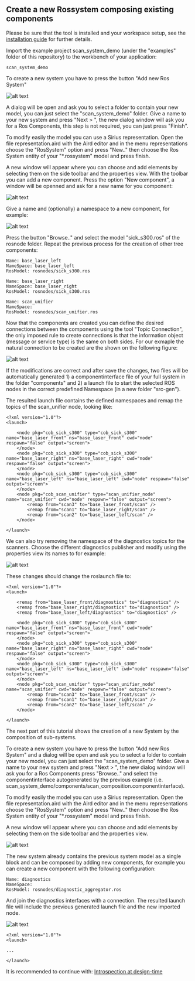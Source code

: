 ## Create a new Rossystem composing existing components

Please be sure that the tool is installed and your workspace setup, see the [installation guide](../README.md) for further details.

Import the example project scan_system_demo (under the "examples" folder of this repository) to the workbench of your application:

```
scan_system_demo
```

To create a new system you have to press the button "Add new Ros System"

![alt text](images/add_new_system.png)

A dialog will be open and ask you to select a folder to contain your new model, you can just select the "scan_system_demo" folder. Give a name to your new system and press "Next > ", the new dialog window will ask you for a Ros Components, this step is not required, you can just press "Finish".

To modify easily the model you can use a Sirius representation. Open the file representation.aird with the Aird editor and in the menu representations choose the "RosSystem" option and press "New.." then choose the Ros System entity of your "*.rossystem" model and press finish.

A new window will appear where you can choose and add elements by selecting them on the side toolbar and the properties view. With the toolbar you can add a new component. Press the option "New component", a window will be openned and ask for a new name for you component:

![alt text](images/new_component_side_bar.png)

Give a name and (optionally) a namespace to a new component, for example:

![alt text](images/new_component1.png)

Press the button "Browse.." and select the model "sick_s300.ros" of the rosnode folder. Repeat the previous process for the creation of other tree components:

```
Name: base_laser_left
NameSpace: base_laser_left
RosModel: rosnodes/sick_s300.ros
```

```
Name: base_laser_right
NameSpace: base_laser_right
RosModel: rosnodes/sick_s300.ros
```

```
Name: scan_unifier
NameSpace: 
RosModel: rosnodes/scan_unifier.ros
```

Now that the components are created you can define the desired connections between the components using the tool "Topic Connection", the only imposed rule to create connections is that the information object (message or service type) is the same on both sides. For our exmaple the natural connection to be created are the shown on the following figure:

![alt text](images/rossystem_withconnections.png)

If the modifications are correct and after save the changes, two files will be automatically generated 1) a componentinterface file of your full system in the folder "components" and 2) a launch file to start the selected ROS nodes in the correct predefined Namespace (in a new folder "src-gen").

The resulted launch file contains the defined namespaces and remap the topics of the scan_unifier node, looking like:

```
<?xml version="1.0"?>
<launch>

	<node pkg="cob_sick_s300" type="cob_sick_s300" name="base_laser_front" ns="base_laser_front" cwd="node" respawn="false" output="screen">
	</node>
	<node pkg="cob_sick_s300" type="cob_sick_s300" name="base_laser_right" ns="base_laser_right" cwd="node" respawn="false" output="screen">
	</node>
	<node pkg="cob_sick_s300" type="cob_sick_s300" name="base_laser_left" ns="base_laser_left" cwd="node" respawn="false" output="screen">
	</node>
	<node pkg="cob_scan_unifier" type="scan_unifier_node" name="scan_unifier" cwd="node" respawn="false" output="screen">
		<remap from="scan3" to="base_laser_front/scan" />
		<remap from="scan1" to="base_laser_right/scan" />
		<remap from="scan2" to="base_laser_left/scan" />
	</node>

</launch>
```

We can also try removing the namespace of the diagnostics topics for the scanners. Choose the different diagnostics publisher and modify using the properties view its names to for example:

![alt text](images/diagnostics_names.png)

These changes should change the roslaunch file to:

```
<?xml version="1.0"?>
<launch>

	<remap from="base_laser_front/diagnostics" to="diagnostics" />
	<remap from="base_laser_right/diagnostics" to="diagnostics" />
	<remap from="base_laser_left/diagnostics" to="diagnostics" />

	<node pkg="cob_sick_s300" type="cob_sick_s300" name="base_laser_front" ns="base_laser_front" cwd="node" respawn="false" output="screen">
	</node>
	<node pkg="cob_sick_s300" type="cob_sick_s300" name="base_laser_right" ns="base_laser_right" cwd="node" respawn="false" output="screen">
	</node>
	<node pkg="cob_sick_s300" type="cob_sick_s300" name="base_laser_left" ns="base_laser_left" cwd="node" respawn="false" output="screen">
	</node>
	<node pkg="cob_scan_unifier" type="scan_unifier_node" name="scan_unifier" cwd="node" respawn="false" output="screen">
		<remap from="scan3" to="base_laser_front/scan" />
		<remap from="scan1" to="base_laser_right/scan" />
		<remap from="scan2" to="base_laser_left/scan" />
	</node>

</launch>
```

The next part of this tutorial shows the creation of a new System by the composition of sub-systems.

To create a new system you have to press the button "Add new Ros System" and a dialog will be open and ask you to select a folder to contain your new model, you can just select the "scan_system_demo" folder. Give a name to your new system and press "Next > ", the new dialog window will ask you for a Ros Components press "Browse.." and select the componentinterface autogenerated by the previous example (i.e. scan_system_demo/components/scan_composition.componentinterface).

To modify easily the model you can use a Sirius representation. Open the file representation.aird with the Aird editor and in the menu representations choose the "RosSystem" option and press "New.." then choose the Ros System entity of your "*.rossystem" model and press finish.

A new window will appear where you can choose and add elements by selecting them on the side toolbar and the properties view. 

![alt text](images/diagnostics_system.png)

The new system already contains the previous system model as a single block and can be composed by adding new components, for example you can create a new component with the following configuration:

```
Name: diagnostics
NameSpace: 
RosModel: rosnodes/diagnostic_aggregator.ros
```
And join the diagnostics interfaces with a connection. The resulted launch file will include the previous generated launch file and the new imported node.

![alt text](images/diagnostics_system_complete.png)

```
<?xml version="1.0"?>
<launch>

...

</launch>
```

It is recommended to continue with: [Introspection at design-time](simulateRuntime.md)
